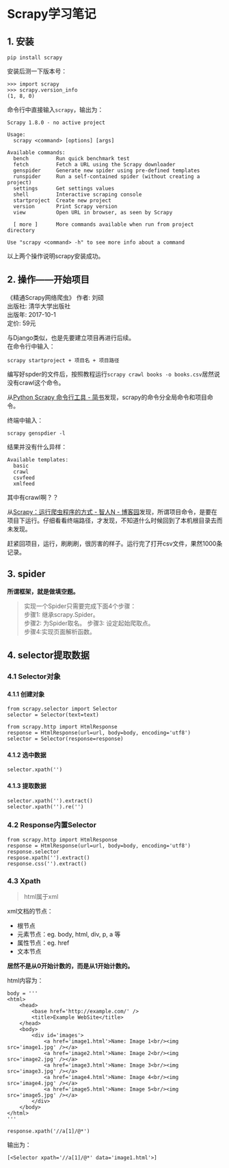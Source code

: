 # Scrapy学习笔记

## 1. 安装

```
pip install scrapy
```

安装后测一下版本号：  

```
>>> import scrapy
>>> scrapy.version_info
(1, 8, 0)
```

命令行中直接输入`scrapy`，输出为：  

```
Scrapy 1.8.0 - no active project

Usage:
  scrapy <command> [options] [args]

Available commands:
  bench         Run quick benchmark test
  fetch         Fetch a URL using the Scrapy downloader
  genspider     Generate new spider using pre-defined templates
  runspider     Run a self-contained spider (without creating a project)
  settings      Get settings values
  shell         Interactive scraping console
  startproject  Create new project
  version       Print Scrapy version
  view          Open URL in browser, as seen by Scrapy

  [ more ]      More commands available when run from project directory

Use "scrapy <command> -h" to see more info about a command
```

以上两个操作说明scrapy安装成功。


## 2. 操作——开始项目  

《精通Scrapy网络爬虫》
作者: 刘硕  
出版社: 清华大学出版社  
出版年: 2017-10-1  
定价: 59元  


与Django类似，也是先要建立项目再进行后续。  
在命令行中输入：  

```
scrapy startproject + 项目名 + 项目路径
```

编写好spder的文件后，按照教程运行`scrapy crawl books -o books.csv`居然说没有crawl这个命令。  

从[Python Scrapy 命令行工具 - 简书](https://www.jianshu.com/p/ee56e7b01b3a)发现，scrapy的命令分全局命令和项目命令。

终端中输入：

```
scrapy genspdier -l
```

结果并没有什么异样：  

```
Available templates:
  basic
  crawl
  csvfeed
  xmlfeed
```
其中有crawl啊？？

从[Scrapy：运行爬虫程序的方式 - 智人N - 博客园](https://www.cnblogs.com/luo630/p/9262486.html)发现，所谓项目命令，是要在项目下运行。仔细看看终端路径，才发现，不知道什么时候回到了本机根目录去而未发现。

赶紧回项目，运行，刷刷刷，很厉害的样子。运行完了打开csv文件，果然1000条记录。

## 3. spider  

**所谓框架，就是做填空题。**

> 实现一个Spider只需要完成下面4个步骤：  
> 步骤1: 继承scrapy.Spider。  
> 步骤2: 为Spider取名。
> 步骤3: 设定起始爬取点。  
> 步骤4:实现页面解析函数。  

## 4. selector提取数据

### 4.1 Selector对象

#### 4.1.1 创建对象

```
from scrapy.selector import Selector
selector = Selector(text=text)

from scrapy.http import HtmlResponse
response = HtmlResponse(url=url, body=body, encoding='utf8')
selector = Selector(response=response)
```

#### 4.1.2 选中数据

```
selector.xpath('')
```

#### 4.1.3 提取数据

```
selector.xpath('').extract()
selector.xpath('').re('')
```

### 4.2 Response内置Selector

```
from scrapy.http import HtmlResponse
response = HtmlResponse(url=url, body=body, encoding='utf8')
response.selector
respose.xpath('').extract()
response.css('').extract()
```

### 4.3 Xpath

> html属于xml

xml文档的节点：  

- 根节点
- 元素节点：eg. body, html, div, p, a 等
- 属性节点：eg. href
- 文本节点

**居然不是从0开始计数的，而是从1开始计数的。**

html内容为：  

```
body = '''
<html>
    <head>
        <base href='http://example.com/' />
        <title>Example WebSite</title>
    </head>
    <body>
        <div id='images'>
            <a href='image1.html'>Name: Image 1<br/><img src='image1.jpg' /></a>
            <a href='image2.html'>Name: Image 2<br/><img src='image2.jpg' /></a>
            <a href='image3.html'>Name: Image 3<br/><img src='image3.jpg' /></a>
            <a href='image4.html'>Name: Image 4<br/><img src='image4.jpg' /></a>
            <a href='image5.html'>Name: Image 5<br/><img src='image5.jpg' /></a>
        </div>
    </body>
</html>
'''
```

```
response.xpath('//a[1]/@*') 
```

输出为：  

```
[<Selector xpath='//a[1]/@*' data='image1.html'>]

```


